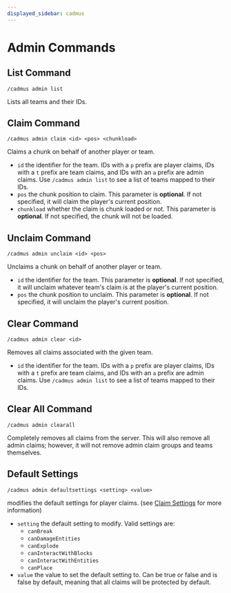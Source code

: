 ```yaml
---
displayed_sidebar: cadmus
---
```


# Admin Commands

## List Command

```text
/cadmus admin list
```

Lists all teams and their IDs.

## Claim Command

```text
/cadmus admin claim <id> <pos> <chunkload>
```
Claims a chunk on behalf of another player or team.
- `id` the identifier for the team. IDs with a `p` prefix are player claims, IDs with a `t` prefix are team claims, and IDs with an `a` prefix are admin claims.
Use `/cadmus admin list` to see a list of teams mapped to their IDs.
- `pos` the chunk position to claim. This parameter is **optional**.
  If not specified, it will claim the player's current position.
- `chunkload` whether the claim is chunk loaded or not. This parameter is **optional**.
  If not specified, the chunk will not be loaded.

## Unclaim Command

```text
/cadmus admin unclaim <id> <pos>
```

Unclaims a chunk on behalf of another player or team.
- `id` the identifier for the team. This parameter is **optional**.
If not specified, it will unclaim whatever team's claim is at the player's current position.
- `pos` the chunk position to unclaim. This parameter is **optional**.
  If not specified, it will unclaim the player's current position.

## Clear Command

```text
/cadmus admin clear <id>
```

Removes all claims associated with the given team.
- `id` the identifier for the team. IDs with a `p` prefix are player claims, IDs with a `t` prefix are team claims, and IDs with an `a` prefix are admin claims.
Use `/cadmus admin list` to see a list of teams mapped to their IDs.

## Clear All Command

```text
/cadmus admin clearall
```

Completely removes all claims from the server. This will also remove all admin claims; however, it will not remove admin claim groups and teams themselves.

## Default Settings

```text
/cadmus admin defaultsettings <setting> <value>
```

modifies the default settings for player claims. (see [Claim Settings](/cadmus/player-claims/settings.md) for more information)
- `setting` the default setting to modify. Valid settings are:
  - `canBreak`
  - `canDamageEntities`
  - `canExplode`
  - `canInteractWithBlocks`
  - `canInteractWithEntities`
  - `canPlace`
- `value` the value to set the default setting to. Can be true or false and is false by default, meaning that all claims will be protected by default.
